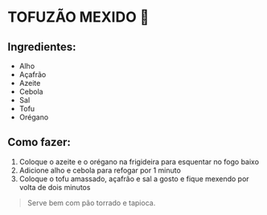 # TOFUZÃO MEXIDO 🥮

## Ingredientes:

- Alho
- Açafrão
- Azeite
- Cebola
- Sal
- Tofu
- Orégano

## Como fazer:

1. Coloque o azeite e o orégano na frigideira para esquentar no fogo baixo
2. Adicione alho e cebola para refogar por 1 minuto
3. Coloque o tofu amassado, açafrão e sal a gosto e fique mexendo por volta de dois minutos

> Serve bem com pão torrado e tapioca.